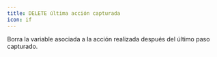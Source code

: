 ```yaml
---
title: DELETE última acción capturada
icon: if
---
```


Borra la variable asociada a la acción realizada después del último paso capturado.